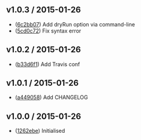 ## v1.0.3 / 2015-01-26

 * ([6c2bb07](https://github.com/tanem/rename-pipeline/commit/6c2bb07146a4aba33f0e02c38fb344eab2b9ab01)) Add dryRun option via command-line
 * ([5cd0c72](https://github.com/tanem/rename-pipeline/commit/5cd0c7258f0da0fe5a156f3195c08f252da2d5af)) Fix syntax error

## v1.0.2 / 2015-01-26

 * ([b33d6f1](https://github.com/tanem/rename-pipeline/commit/b33d6f11024655c987f1990be6d897e6df87ad10)) Add Travis conf

## v1.0.1 / 2015-01-26

 * ([a449058](https://github.com/tanem/rename-pipeline/commit/a4490580a4d3de7a5294736c67f18299632629d3)) Add CHANGELOG

## v1.0.0 / 2015-01-26

 * ([1262ebe](https://github.com/tanem/rename-pipeline/commit/1262ebee88bde20248ec12323fd5834cc89ead06)) Initialised